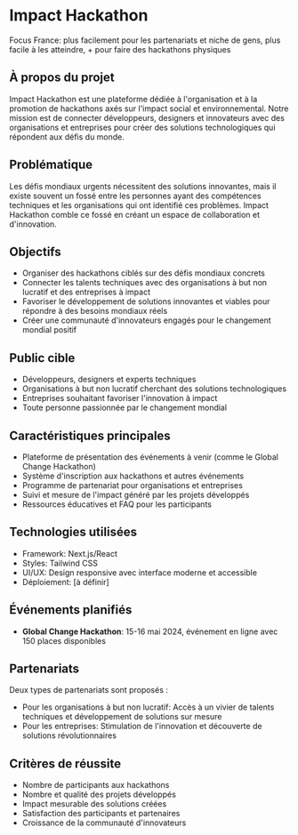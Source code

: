# Impact Hackathon

Focus France: plus facilement pour les partenariats et niche de gens, plus facile à les atteindre, + pour faire des hackathons physiques

## À propos du projet
Impact Hackathon est une plateforme dédiée à l'organisation et à la promotion de hackathons axés sur l'impact social et environnemental. Notre mission est de connecter développeurs, designers et innovateurs avec des organisations et entreprises pour créer des solutions technologiques qui répondent aux défis du monde.

## Problématique
Les défis mondiaux urgents nécessitent des solutions innovantes, mais il existe souvent un fossé entre les personnes ayant des compétences techniques et les organisations qui ont identifié ces problèmes. Impact Hackathon comble ce fossé en créant un espace de collaboration et d'innovation.

## Objectifs
- Organiser des hackathons ciblés sur des défis mondiaux concrets
- Connecter les talents techniques avec des organisations à but non lucratif et des entreprises à impact
- Favoriser le développement de solutions innovantes et viables pour répondre à des besoins mondiaux réels
- Créer une communauté d'innovateurs engagés pour le changement mondial positif

## Public cible
- Développeurs, designers et experts techniques
- Organisations à but non lucratif cherchant des solutions technologiques
- Entreprises souhaitant favoriser l'innovation à impact
- Toute personne passionnée par le changement mondial

## Caractéristiques principales
- Plateforme de présentation des événements à venir (comme le Global Change Hackathon)
- Système d'inscription aux hackathons et autres événements
- Programme de partenariat pour organisations et entreprises
- Suivi et mesure de l'impact généré par les projets développés
- Ressources éducatives et FAQ pour les participants

## Technologies utilisées
- Framework: Next.js/React
- Styles: Tailwind CSS
- UI/UX: Design responsive avec interface moderne et accessible
- Déploiement: [à définir]

## Événements planifiés
- **Global Change Hackathon**: 15-16 mai 2024, événement en ligne avec 150 places disponibles

## Partenariats
Deux types de partenariats sont proposés :
- Pour les organisations à but non lucratif: Accès à un vivier de talents techniques et développement de solutions sur mesure
- Pour les entreprises: Stimulation de l'innovation et découverte de solutions révolutionnaires

## Critères de réussite
- Nombre de participants aux hackathons
- Nombre et qualité des projets développés
- Impact mesurable des solutions créées
- Satisfaction des participants et partenaires
- Croissance de la communauté d'innovateurs
